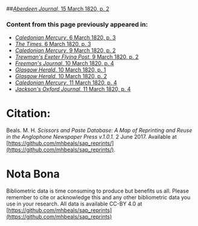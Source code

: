 ##[*Aberdeen Journal*, 15 March 1820, p. 2](https://mhbeals.github.io/sap_html/Aberdeen-Journal/Aberdeen-Journal-15-March-1820-p-2)

### Content from this page previously appeared in:
+ [*Caledonian Mercury*, 6 March 1820, p. 3](https://mhbeals.github.io/sap_html/Caledonian-Mercury/Caledonian-Mercury-6-March-1820-p-3)
+ [*The Times*, 6 March 1820, p. 3](https://mhbeals.github.io/sap_html/The-Times/The-Times-6-March-1820-p-3)
+ [*Caledonian Mercury*, 9 March 1820, p. 2](https://mhbeals.github.io/sap_html/Caledonian-Mercury/Caledonian-Mercury-9-March-1820-p-2)
+ [*Trewman's Exeter Flying Post*, 9 March 1820, p. 2](https://mhbeals.github.io/sap_html/Trewman's-Exeter-Flying-Post/Trewman's-Exeter-Flying-Post-9-March-1820-p-2)
+ [*Freeman's Journal*, 10 March 1820, p. 4](https://mhbeals.github.io/sap_html/Freeman's-Journal/Freeman's-Journal-10-March-1820-p-4)
+ [*Glasgow Herald*, 10 March 1820, p. 1](https://mhbeals.github.io/sap_html/Glasgow-Herald/Glasgow-Herald-10-March-1820-p-1)
+ [*Glasgow Herald*, 10 March 1820, p. 2](https://mhbeals.github.io/sap_html/Glasgow-Herald/Glasgow-Herald-10-March-1820-p-2)
+ [*Caledonian Mercury*, 11 March 1820, p. 4](https://mhbeals.github.io/sap_html/Caledonian-Mercury/Caledonian-Mercury-11-March-1820-p-4)
+ [*Jackson's Oxford Journal*, 11 March 1820, p. 4](https://mhbeals.github.io/sap_html/Jackson's-Oxford-Journal/Jackson's-Oxford-Journal-11-March-1820-p-4)
                    
# Citation: 

Beals. M. H. *Scissors and Paste Database: A Map of Reprinting and Reuse in the Anglophone Newspaper Press v.1.0.1.* 2 June 2017. Available at [https://github.com/mhbeals/sap_reprints/](https://github.com/mhbeals/sap_reprints/). 
                    
# Nota Bona

Bibliometric data is time consuming to produce but benefits us all. Please remember to cite or acknowledge this and any other bibliometric data you use in your research. All data is available CC-BY 4.0 at [https://github.com/mhbeals/sap_reprints](https://github.com/mhbeals/sap_reprints)